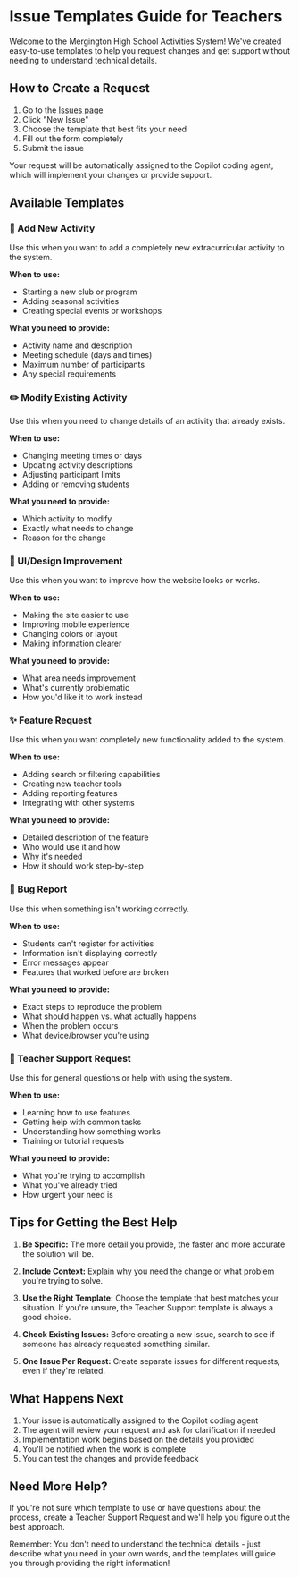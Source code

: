 # Issue Templates Guide for Teachers

Welcome to the Mergington High School Activities System! We've created easy-to-use templates to help you request changes and get support without needing to understand technical details.

## How to Create a Request

1. Go to the [Issues page](https://github.com/grueni75/skills-expand-your-team-with-copilot/issues)
2. Click "New Issue"
3. Choose the template that best fits your need
4. Fill out the form completely
5. Submit the issue

Your request will be automatically assigned to the Copilot coding agent, which will implement your changes or provide support.

## Available Templates

### 🎯 Add New Activity
Use this when you want to add a completely new extracurricular activity to the system.

**When to use:** 
- Starting a new club or program
- Adding seasonal activities
- Creating special events or workshops

**What you need to provide:**
- Activity name and description
- Meeting schedule (days and times)
- Maximum number of participants
- Any special requirements

### ✏️ Modify Existing Activity  
Use this when you need to change details of an activity that already exists.

**When to use:**
- Changing meeting times or days
- Updating activity descriptions
- Adjusting participant limits
- Adding or removing students

**What you need to provide:**
- Which activity to modify
- Exactly what needs to change
- Reason for the change

### 🎨 UI/Design Improvement
Use this when you want to improve how the website looks or works.

**When to use:**
- Making the site easier to use
- Improving mobile experience
- Changing colors or layout
- Making information clearer

**What you need to provide:**
- What area needs improvement
- What's currently problematic
- How you'd like it to work instead

### ✨ Feature Request
Use this when you want completely new functionality added to the system.

**When to use:**
- Adding search or filtering capabilities
- Creating new teacher tools
- Adding reporting features
- Integrating with other systems

**What you need to provide:**
- Detailed description of the feature
- Who would use it and how
- Why it's needed
- How it should work step-by-step

### 🐛 Bug Report
Use this when something isn't working correctly.

**When to use:**
- Students can't register for activities
- Information isn't displaying correctly
- Error messages appear
- Features that worked before are broken

**What you need to provide:**
- Exact steps to reproduce the problem
- What should happen vs. what actually happens
- When the problem occurs
- What device/browser you're using

### 💼 Teacher Support Request
Use this for general questions or help with using the system.

**When to use:**
- Learning how to use features
- Getting help with common tasks
- Understanding how something works
- Training or tutorial requests

**What you need to provide:**
- What you're trying to accomplish
- What you've already tried
- How urgent your need is

## Tips for Getting the Best Help

1. **Be Specific:** The more detail you provide, the faster and more accurate the solution will be.

2. **Include Context:** Explain why you need the change or what problem you're trying to solve.

3. **Use the Right Template:** Choose the template that best matches your situation. If you're unsure, the Teacher Support template is always a good choice.

4. **Check Existing Issues:** Before creating a new issue, search to see if someone has already requested something similar.

5. **One Issue Per Request:** Create separate issues for different requests, even if they're related.

## What Happens Next

1. Your issue is automatically assigned to the Copilot coding agent
2. The agent will review your request and ask for clarification if needed
3. Implementation work begins based on the details you provided
4. You'll be notified when the work is complete
5. You can test the changes and provide feedback

## Need More Help?

If you're not sure which template to use or have questions about the process, create a Teacher Support Request and we'll help you figure out the best approach.

Remember: You don't need to understand the technical details - just describe what you need in your own words, and the templates will guide you through providing the right information!